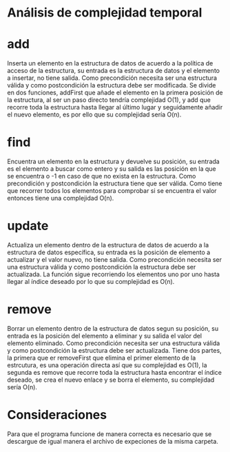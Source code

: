 # Análisis de complejidad temporal

# add
Inserta un elemento en la estructura de datos de acuerdo a la política de acceso de la estructura, su entrada es la estructura de datos y el elemento a insertar, no tiene salida. Como precondición necesita ser una estructura válida y como postcondición la estructura debe ser modificada. Se divide en dos funciones, addFirst que añade el elemento en la primera posición de la estructura, al ser un paso directo tendría complejidad O(1), y add que recorre toda la estructura hasta llegar al último lugar y seguidamente añadir el nuevo elemento, es por ello que su complejidad sería O(n).

# find
Encuentra un elemento en la estructura y devuelve su posición, su entrada es el elemento a buscar como entero y su salida es las posición en la que se encuentra o -1 en caso de que no exista en la estructura. Como precondición y postcondición la estructura tiene que ser válida. Como tiene que recorrer todos los elementos para comprobar si se encuentra el valor entonces tiene una complejidad O(n).

# update
Actualiza un elemento dentro de la estructura de datos de acuerdo a la estructura de datos específica, su entrada es la posición de elemento a actualizar y el valor nuevo, no tiene salida. Como precondición necesita ser una estructura válida y como postcondición la estructura debe ser actualizada. La función sigue recorriendo los elementos uno por uno hasta llegar al índice deseado por lo que su complejidad es O(n).

# remove
Borrar un elemento dentro de la estructura de datos segun su posición, su entrada es la posición del elemento a eliminar y su salida el valor del elemento eliminado. Como precondición necesita ser una estructura válida y como postcondición la estructura debe ser actualizada. Tiene dos partes, la primera que er removeFirst que elimina el primer elemento de la estrcutura, es una operación directa así que su complejidad es O(1), la segunda es remove que recorre toda la estructura hasta encontrar el índice deseado, se crea el nuevo enlace y se borra el elemento, su complejidad sería O(n).

# Consideraciones
Para que el programa funcione de manera correcta es necesario que se descargue de igual manera el archivo de expeciones de la misma carpeta.
